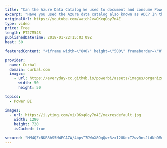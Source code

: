 ```yaml
---
title: "Can the Azure Data Catalog be used to document and consume Power BI models?"
excerpt: "Have you used the Azure data catalog also known as ADC? In this video I will review this service and show you if it is possible to use to discover, publish, annotate and document Power BI models.  What is the Azure Data Catalog? The Microsoft Azure Data Catalog is all about helping you discover, understand,"
originalUrl: https://youtube.com/watch?v=OKxqOoy7n4E
type: video
price: Free
length: PT27M54S
publishedDateTime: 2018-01-22T15:03:09Z
heat: 50

featuredContent: "<iframe width=\"800\" height=\"500\" frameborder=\"0\" src=\"https://www.youtube.com/embed/OKxqOoy7n4E\" allow=\"accelerometer; autoplay; encrypted-media; gyroscope; picture-in-picture\" allowfullscreen></iframe>"

provider:
  name: Curbal
  domain: curbal.com
  images:
    - url: https://everyday-cc.github.io/powerbi/assets/images/organizations/curbal.com-50x50.jpg
      width: 50
      height: 50

topics:
  - Power BI

images:
  - url: https://i.ytimg.com/vi/OKxqOoy7n4E/maxresdefault.jpg
    width: 1280
    height: 720
    isCached: true

secured: "MM4QZcNKR8hS5NWECAZW/4bpvT7DWoX8OqQwr3zxI2UKexT2wvDnsJLdNhDMw8C1ZAzy61mGR40kTU5tdmPunFOM3GuTAAwdI57frGBdNkT/UcGqBTg1Hb2gnDNcKiLaSkpW4ddKT7bzcnPHTXYPzdMEx65OW3A6IT22OC3HtGQFu0IdHJMMXEoILLCZijAJM4AImsPKFwikMgopH1eyIzpzXVEbz57stkpPXTFUZIGvp775/VVLuYZGIHSrhNGRtgb7fZh7I09vnn2Yg8lJ2GtyLs8BY+sfgJmhYpAwPmhvhaAAZzIAN3sOTysG/je/8S3ovqSJx2E1OccBbazYpW0MfFLCip9JJU8MqVPuNRb2IIUUPgmwZsH98Jv+hgi5rK4q5rxDkeVEVVv+N7y/jA+Nx0v0/BCk+EBqAEIuTEM=;TmctbAHYvc7Ucq0MaD3dGQ=="
---
```


